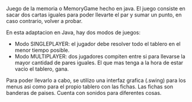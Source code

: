 Juego de la memoria o MemoryGame hecho en java. El juego consiste en sacar dos cartas iguales para poder llevarte el par y sumar un punto, en caso contrario, volver a probar. 

En esta adaptacion en Java, hay dos modos de juegos:
  - Modo SINGLEPLAYER: el jugador debe resolver todo el tablero en el menor tiempo posible.
  - Modo MULTIPLAYER: dos jugadores compiten entre si para llevarse la mayor cantidad de pares iguales. El que mas tenga a la hora de estar vacio el tablero, gana.

Para poder llevarlo a cabo, se utilizo una interfaz grafica (.swing) para los menus asi como para el propio tablero con las fichas. Las fichas son banderas de paises. Cuenta con sonidos para diferentes cosas.
